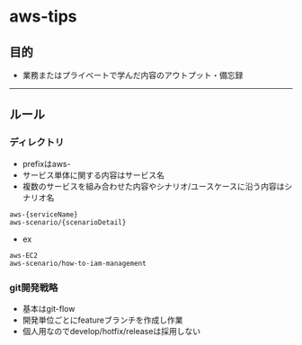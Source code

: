 # aws-tips
## 目的
* 業務またはプライベートで学んだ内容のアウトプット・備忘録
***
## ルール
### ディレクトリ
* prefixはaws-
* サービス単体に関する内容はサービス名
* 複数のサービスを組み合わせた内容やシナリオ/ユースケースに沿う内容はシナリオ名
```
aws-{serviceName}
aws-scenario/{scenarioDetail}
```
* ex
```
aws-EC2
aws-scenario/how-to-iam-management
```
### git開発戦略
* 基本はgit-flow
* 開発単位ごとにfeatureブランチを作成し作業
* 個人用なのでdevelop/hotfix/releaseは採用しない

<script src="https://blz-soft.github.io/md_style/release/v1.2/md_style.js" ></script>